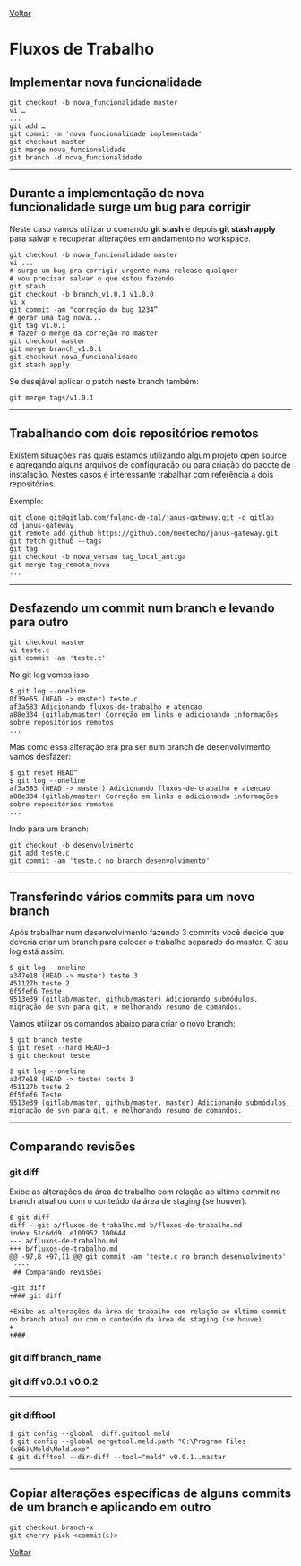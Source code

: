 [Voltar](README.md)

# Fluxos de Trabalho

## Implementar nova funcionalidade

```
git checkout -b nova_funcionalidade master
vi …
...
git add …
git commit -m 'nova funcionalidade implementada'
git checkout master
git merge nova_funcionalidade
git branch -d nova_funcionalidade
```
----

## Durante a implementação de nova funcionalidade surge um bug para corrigir

Neste caso vamos utilizar o comando **git stash** e depois **git stash apply** para salvar e recuperar alterações em andamento no workspace.

```
git checkout -b nova_funcionalidade master
vi ...
# surge um bug pra corrigir urgente numa release qualquer
# vou precisar salvar o que estou fazendo
git stash
git checkout -b branch_v1.0.1 v1.0.0
vi x
git commit -am "correção do bug 1234”
# gerar uma tag nova...
git tag v1.0.1
# fazer o merge da correção no master
git checkout master
git merge branch_v1.0.1
git checkout nova_funcionalidade
git stash apply
```

Se desejável aplicar o patch neste branch também:
```
git merge tags/v1.0.1
```
----

## Trabalhando com dois repositórios remotos

Existem situações nas quais estamos utilizando algum projeto open source e agregando alguns arquivos de configuração ou para criação do pacote de instalação. Nestes casos é interessante trabalhar com referência a dois repositórios.

Exemplo:
```
git clone git@gitlab.com/fulano-de-tal/janus-gateway.git -o gitlab
cd janus-gateway
git remote add github https://github.com/meetecho/janus-gateway.git
git fetch github --tags
git tag
git checkout -b nova_versao tag_local_antiga
git merge tag_remota_nova
...
```
----

## Desfazendo um commit num branch e levando para outro

```
git checkout master
vi teste.c
git commit -am 'teste.c'
```
No git log vemos isso:
```
$ git log --oneline
0f39e65 (HEAD -> master) teste.c
af3a583 Adicionando fluxos-de-trabalho e atencao
a88e334 (gitlab/master) Correção em links e adicionando informações sobre repositórios remotos
...
```

Mas como essa alteração era pra ser num branch de desenvolvimento, vamos desfazer:

```
$ git reset HEAD^
$ git log --oneline
af3a583 (HEAD -> master) Adicionando fluxos-de-trabalho e atencao
a88e334 (gitlab/master) Correção em links e adicionando informações sobre repositórios remotos
...
```

Indo para um branch:
```
git checkout -b desenvolvimento
git add teste.c
git commit -am 'teste.c no branch desenvolvimento'
```

----

## Transferindo vários commits para um novo branch

Após trabalhar num desenvolvimento fazendo 3 commits você decide que deveria criar um branch para colocar o trabalho separado do master. O seu log está assim:
```
$ git log --oneline
a347e18 (HEAD -> master) teste 3
451127b teste 2
6f5fef6 Teste
9513e39 (gitlab/master, github/master) Adicionando submódulos, migração de svn para git, e melhorando resumo de comandos.
```

Vamos utilizar os comandos abaixo para criar o novo branch:
```
$ git branch teste
$ git reset --hard HEAD~3
$ git checkout teste
```

```
$ git log --oneline
a347e18 (HEAD -> teste) teste 3
451127b teste 2
6f5fef6 Teste
9513e39 (gitlab/master, github/master, master) Adicionando submódulos, migração de svn para git, e melhorando resumo de comandos.
```
----
## Comparando revisões

### git diff

Exibe as alterações da área de trabalho com relação ao último commit no branch atual ou com o conteúdo da área de staging (se houver).

```
$ git diff
diff --git a/fluxos-de-trabalho.md b/fluxos-de-trabalho.md
index 51c6dd9..e100952 100644
--- a/fluxos-de-trabalho.md
+++ b/fluxos-de-trabalho.md
@@ -97,8 +97,11 @@ git commit -am 'teste.c no branch desenvolvimento'
 ----
 ## Comparando revisões

-git diff
+### git diff

+Exibe as alterações da área de trabalho com relação ao último commit no branch atual ou com o conteúdo da área de staging (se houve).
+
+###
```

### git diff branch_name

### git diff v0.0.1 v0.0.2

----

### git difftool 

```
$ git config --global  diff.guitool meld
$ git config --global mergetool.meld.path "C:\Program Files (x86)\Meld\Meld.exe"
$ git difftool --dir-diff --tool="meld" v0.0.1..master
```

----

## Copiar alterações específicas de alguns commits de um branch e aplicando em outro

```
git checkout branch-x
git cherry-pick <commit(s)>
```

[Voltar](README.md)